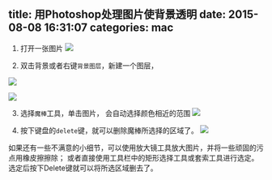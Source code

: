 title: 用Photoshop处理图片使背景透明
date: 2015-08-08 16:31:07
categories: mac
---

1. 打开一张图片
![](https://ws1.sinaimg.cn/large/006tNc79gy1fsbyjjssrvj306g05pmx9.jpg)

2. 双击背景或者右键`背景图层`，新建一个图层，

![](https://ws2.sinaimg.cn/large/006tNc79gy1fsbyjpxlcrj30fp07f3yx.jpg)

![](https://ws4.sinaimg.cn/large/006tNc79gy1fsbyjyfgwbj306j050q33.jpg)

3. 选择`魔棒`工具，单击图片， 会自动选择颜色相近的范围
![](https://ws4.sinaimg.cn/large/006tNc79gy1fsbyk2jy96j30cn07dgm3.jpg)

4. 按下键盘的`delete`键，就可以删除魔棒所选择的区域了。
![](https://ws3.sinaimg.cn/large/006tNc79gy1fsbyk77pjhj304t03waa1.jpg)

如果还有一些不满意的小细节，可以使用放大镜工具放大图片，并将一些顽固的污点用橡皮擦擦除；
或者直接使用工具栏中的矩形选择工具或套索工具进行选定。选定后按下Delete键就可以将所选区域删去了。